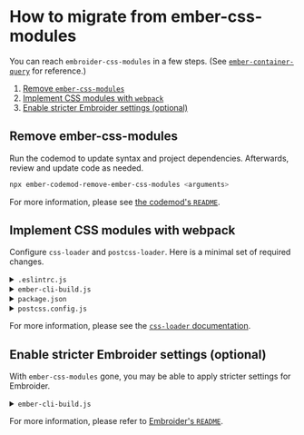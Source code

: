 # How to migrate from ember-css-modules

You can reach `embroider-css-modules` in a few steps. (See [`ember-container-query`](https://github.com/ijlee2/ember-container-query/pull/167) for reference.)

1. [Remove `ember-css-modules`](#remove-ember-css-modules)
1. [Implement CSS modules with `webpack`](#implement-css-modules-with-webpack)
1. [Enable stricter Embroider settings (optional)](#enable-stricter-embroider-settings-optional)


## Remove ember-css-modules

Run the codemod to update syntax and project dependencies. Afterwards, review and update code as needed.

```sh
npx ember-codemod-remove-ember-css-modules <arguments>
```

For more information, please see [the codemod's `README`](../packages/ember-codemod-remove-ember-css-modules/README.md).


## Implement CSS modules with webpack

Configure `css-loader` and `postcss-loader`. Here is a minimal set of required changes.

<details>

<summary><code>.eslintrc.js</code></summary>

```js
'use strict';

module.exports = {
  // ...
  overrides: [
    // Node files
    {
      files: [
        './postcss.config.js',
        // ...
      ],
    },
  ],
};
```

</details>

<details>

<summary><code>ember-cli-build.js</code></summary>

```js
'use strict';

const { Webpack } = require('@embroider/webpack');
const EmberApp = require('ember-cli/lib/broccoli/ember-app');

function isProduction() {
  return EmberApp.env() === 'production';
}

module.exports = function (defaults) {
  const app = new EmberApp(defaults, {
    // ...
  });

  const options = {
    // ...
    packagerOptions: {
      cssLoaderOptions: {
        modules: {
          localIdentName: isProduction()
            ? '[sha512:hash:base64:5]'
            : '[path][name]__[local]',
          mode: (resourcePath) => {
            const hostAppWorkspaceDir = `${options.workspaceDir}/${app.name}`;
            const isHostAppPath = resourcePath.includes(hostAppWorkspaceDir);

            return isHostAppPath ? 'local' : 'global';
          },
        },
        sourceMap: !isProduction(),
      },

      publicAssetURL: '/',

      webpackConfig: {
        module: {
          rules: [
            {
              exclude: /node_modules/,
              test: /\.css$/i,
              use: [
                {
                  loader: 'postcss-loader',
                  options: {
                    sourceMap: !isProduction(),
                    postcssOptions: {
                      config: './postcss.config.js',
                    },
                  },
                },
              ],
            },
          ],
        },
      },
    },
  };

  return require('@embroider/compat').compatBuild(app, Webpack, options);
};
```

</details>

<details>

<summary><code>package.json</code></summary>

```json
{
  "devDependencies": {
    "autoprefixer": "...",
    "postcss": "...",
    "postcss-loader": "..."
  }
}
```

</details>

<details>

<summary><code>postcss.config.js</code></summary>

```js
  const env = process.env.EMBER_ENV ?? 'development';
  const plugins = [require('autoprefixer')];

  if (env === 'production') {
    // plugins.push(...);
  }

  module.exports = {
    plugins,
  };
```

</details>

For more information, please see the [`css-loader` documentation](https://webpack.js.org/loaders/css-loader/).


## Enable stricter Embroider settings (optional)

With `ember-css-modules` gone, you may be able to apply stricter settings for Embroider.

<details>

<summary><code>ember-cli-build.js</code></summary>

```js
module.exports = function (defaults) {
  const app = new EmberApp(defaults, {
    // ...
  });

  const options = {
    packagerOptions: {
      // ...
    },
    staticAddonTestSupportTrees: true,
    staticAddonTrees: true, // <-- new
    staticComponents: true, // <-- new
    staticHelpers: true,
    staticModifiers: true,
  };

  return require('@embroider/compat').compatBuild(app, Webpack, options);
};
```

</details>

For more information, please refer to [Embroider's `README`](https://github.com/embroider-build/embroider/#options).
